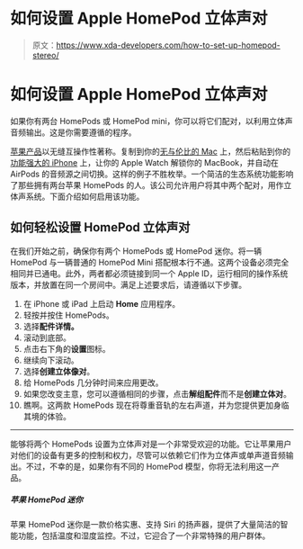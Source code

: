 # 如何设置 Apple HomePod 立体声对

> 原文：<https://www.xda-developers.com/how-to-set-up-homepod-stereo/>

# 如何设置 Apple HomePod 立体声对

如果你有两台 HomePods 或 HomePod mini，你可以将它们配对，以利用立体声音频输出。这是你需要遵循的程序。

[苹果产品](https://www.xda-developers.com/best-apple-products-for-students/)以无缝互操作性著称。复制到你的[无与伦比的 Mac](https://www.xda-developers.com/best-macs) 上，然后粘贴到你的[功能强大的 iPhone](https://www.xda-developers.com/best-iphone) 上，让你的 Apple Watch 解锁你的 MacBook，并自动在 AirPods 的音频源之间切换。这样的例子不胜枚举。一个简洁的生态系统功能影响了那些拥有两台苹果 HomePods 的人。该公司允许用户将其中两个配对，用作立体声系统。下面介绍如何启用该功能。

## 如何轻松设置 HomePod 立体声对

在我们开始之前，确保你有两个 HomePods 或 HomePod 迷你。将一辆 HomePod 与一辆普通的 HomePod Mini 搭配根本行不通。这两个设备必须完全相同并已通电。此外，两者都必须链接到同一个 Apple ID，运行相同的操作系统版本，并放置在同一个房间中。满足上述要求后，请遵循以下步骤。

1.  在 iPhone 或 iPad 上启动 **Home** 应用程序。
2.  轻按并按住 HomePods。
3.  选择**配件详情。**
4.  滚动到底部。
5.  点击右下角的**设置**图标。
6.  继续向下滚动。
7.  选择**创建立体像对**。
8.  给 HomePods 几分钟时间来应用更改。
9.  如果您改变主意，您可以遵循相同的步骤，点击**解组配件**而不是**创建立体对**。
10.  瞧啊。这两款 HomePods 现在将尊重音轨的左右声道，并为您提供更加身临其境的体验。

* * *

能够将两个 HomePods 设置为立体声对是一个非常受欢迎的功能。它让苹果用户对他们的设备有更多的控制和权力，尽管可以依赖它们作为立体声或单声道音频输出。不过，不幸的是，如果你有不同的 HomePod 模型，你将无法利用这一产品。

##### 苹果 HomePod 迷你

苹果 HomePod 迷你是一款价格实惠、支持 Siri 的扬声器，提供了大量简洁的智能功能，包括温度和湿度监控。不过，它迎合了一个非常特殊的用户群体。